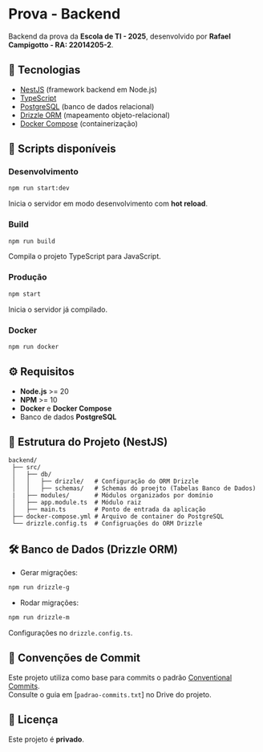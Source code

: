 # Prova - Backend

Backend da prova da **Escola de TI - 2025**, desenvolvido por **Rafael Campigotto - RA: 22014205-2**.


## 📌 Tecnologias

-   [NestJS](https://nestjs.com/) (framework backend em Node.js)
-   [TypeScript](https://www.typescriptlang.org/)
-   [PostgreSQL](https://www.postgresql.org/) (banco de dados
    relacional)
-   [Drizzle ORM](https://orm.drizzle.team/) (mapeamento
    objeto-relacional)
-   [Docker Compose](https://docs.docker.com/compose/) (containerização)


## 🚀 Scripts disponíveis

### Desenvolvimento

``` bash
npm run start:dev
```

Inicia o servidor em modo desenvolvimento com **hot reload**.

### Build

``` bash
npm run build
```

Compila o projeto TypeScript para JavaScript.

### Produção

``` bash
npm start
```

Inicia o servidor já compilado.

### Docker

``` bash
npm run docker
```

## ⚙️ Requisitos

-   **Node.js** \>= 20
-   **NPM** \>= 10
-   **Docker** e **Docker Compose**
-   Banco de dados **PostgreSQL**


## 📂 Estrutura do Projeto (NestJS)

    backend/
     ├── src/
     │   ├── db/
     │   │   ├── drizzle/   # Configuração do ORM Drizzle
     │   │   ├── schemas/   # Schemas do proejto (Tabelas Banco de Dados)
     |   ├── modules/       # Módulos organizados por domínio
     │   ├── app.module.ts  # Módulo raiz    
     │   ├── main.ts        # Ponto de entrada da aplicação
     ├── docker-compose.yml # Arquivo de container do PostgreSQL
     └── drizzle.config.ts  # Configruações do ORM Drizzle


## 🛠️ Banco de Dados (Drizzle ORM)

-   Gerar migrações:

``` bash
npm run drizzle-g
```

-   Rodar migrações:

``` bash
npm run drizzle-m
```

Configurações no `drizzle.config.ts`.

## 📝 Convenções de Commit

Este projeto utiliza como base para commits o padrão [Conventional
Commits](https://www.conventionalcommits.org/).  
Consulte o guia em [`padrao-commits.txt`] no Drive do projeto.

## 📄 Licença

Este projeto é **privado**.